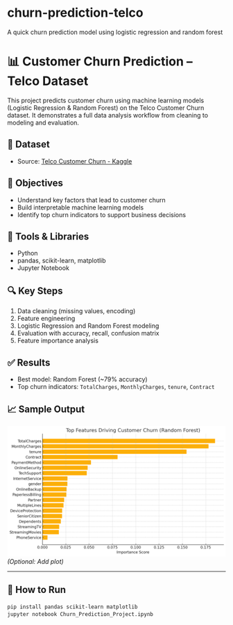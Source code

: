 # churn-prediction-telco
A quick churn prediction model using logistic regression and random forest
# 📊 Customer Churn Prediction – Telco Dataset

This project predicts customer churn using machine learning models (Logistic Regression & Random Forest) on the Telco Customer Churn dataset. It demonstrates a full data analysis workflow from cleaning to modeling and evaluation.

## 📁 Dataset
- Source: [Telco Customer Churn - Kaggle](https://www.kaggle.com/datasets/blastchar/telco-customer-churn)

## 📌 Objectives
- Understand key factors that lead to customer churn
- Build interpretable machine learning models
- Identify top churn indicators to support business decisions

## 🧰 Tools & Libraries
- Python
- pandas, scikit-learn, matplotlib
- Jupyter Notebook

## 🔍 Key Steps
1. Data cleaning (missing values, encoding)
2. Feature engineering
3. Logistic Regression and Random Forest modeling
4. Evaluation with accuracy, recall, confusion matrix
5. Feature importance analysis

## ✅ Results
- Best model: Random Forest (~79% accuracy)
- Top churn indicators: `TotalCharges`, `MonthlyCharges`, `tenure`, `Contract`

## 📈 Sample Output
![Feature Importance Plot](feature_importance.png) *(Optional: Add plot)*

---

## 🚀 How to Run
```bash
pip install pandas scikit-learn matplotlib
jupyter notebook Churn_Prediction_Project.ipynb
